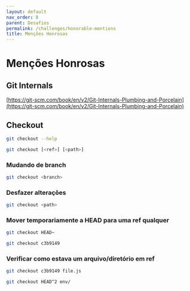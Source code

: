 ```yaml
---
layout: default
nav_order: 8
parent: Desafios
permalink: /challenges/honorable-mentions
title: Menções Honrosas
---
```

# Menções Honrosas


## Git Internals

[https://git-scm.com/book/en/v2/Git-Internals-Plumbing-and-Porcelain](https://git-scm.com/book/en/v2/Git-Internals-Plumbing-and-Porcelain)


## Checkout

```sh
git checkout --help
```

```sh
git checkout [<ref>] [<path>]
```

### Mudando de branch
```sh
git checkout <branch>
```

### Desfazer alterações
```sh
git checkout <path>
```

### Mover temporariamente a HEAD para uma ref qualquer
```sh
git checkout HEAD~
```
```sh
git checkout c3b9149
```

### Verificar como estava um arquivo/diretório em ref
```sh
git checkout c3b9149 file.js
```

```sh
git checkout HEAD^2 env/
```
